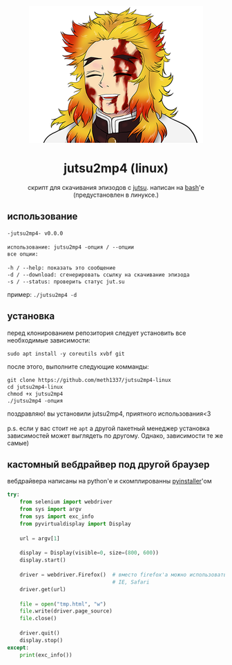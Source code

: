 <div align="center">
<img src="/img/rengoku.png"></img>
<h1>jutsu2mp4 (linux)</h1>
скрипт для скачивания эпизодов с <a href="https://jut.su">jutsu</a>. написан на <a href="https://www.gnu.org/software/bash/">bash</a>'е (предустановлен в линуксе.)
</div>

## использование
```
-jutsu2mp4- v0.0.0

использование: jutsu2mp4 -опция / --опции
все опции:

-h / --help: показать это сообщение
-d / --download: сгенерировать ссылку на скачивание эпизода
-s / --status: проверить статус jut.su
```
пример: `./jutsu2mp4 -d`

## установка
перед клонированием репозитория следует установить все необходимые зависимости:
```
sudo apt install -y coreutils xvbf git 
```
после этого, выполните следующие комманды:
```
git clone https://github.com/meth1337/jutsu2mp4-linux
cd jutsu2mp4-linux
chmod +x jutsu2mp4
./jutsu2mp4 -опция
```
поздравляю! вы установили jutsu2mp4, приятного использования<3<br><br>
p.s. если у вас стоит не `apt` а другой пакетный менеджер установка зависимостей может выглядеть по другому. Однако, зависимости те же самые)

## кастомный вебдрайвер под другой браузер
вебдрайвера написаны на python'е и скомплированны [pyinstaller](https://github.com/pyinstaller/pyinstaller)'ом
```python
try:
    from selenium import webdriver
    from sys import argv
    from sys import exc_info
    from pyvirtualdisplay import Display

    url = argv[1]
    
    display = Display(visible=0, size=(800, 600))
    display.start()

    driver = webdriver.Firefox()  # вместо firefox'а можно использовать другие браузеры. список: Chrome, Edge, Firefox, 
                                  # IE, Safari
    driver.get(url)

    file = open("tmp.html", "w")
    file.write(driver.page_source)
    file.close()

    driver.quit()
    display.stop()
except:
    print(exc_info())
```

